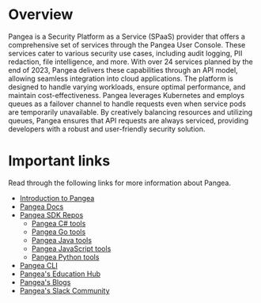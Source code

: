 # Overview
Pangea is a Security Platform as a Service (SPaaS) provider that offers a comprehensive set of services through the Pangea User Console. These services cater to various security use cases, including audit logging, PII redaction, file intelligence, and more. With over 24 services planned by the end of 2023, Pangea delivers these capabilities through an API model, allowing seamless integration into cloud applications. The platform is designed to handle varying workloads, ensure optimal performance, and maintain cost-effectiveness. Pangea leverages Kubernetes and employs queues as a failover channel to handle requests even when service pods are temporarily unavailable. By creatively balancing resources and utilizing queues, Pangea ensures that API requests are always serviced, providing developers with a robust and user-friendly security solution.
# Important links
Read through the following links for more information about Pangea.
- [Introduction to Pangea](https://l.pangea.cloud/introduction)
- [Pangea Docs](https://l.pangea.cloud/PangeaDocs)
- [Pangea SDK Repos](https://github.com/pangeacyber)
  - [Pangea C# tools](https://github.com/pangeacyber/pangea-csharp)
  - [Pangea Go tools](https://github.com/pangeacyber/pangea-go)
  - [Pangea Java tools](https://github.com/pangeacyber/pangea-java)
  - [Pangea JavaScript tools](https://github.com/pangeacyber/pangea-javascript)
  - [Pangea Python tools](https://github.com/pangeacyber/pangea-python)
- [Pangea CLI](https://github.com/pangeacyber/pangea-cli)
- [Pangea's Education Hub](https://l.pangea.cloud/EducationHub)
- [Pangea's Blogs](https://l.pangea.cloud/eeJ0zlU)
- [Pangea's Slack Community](https://pangea.cloud/join-slack/)
